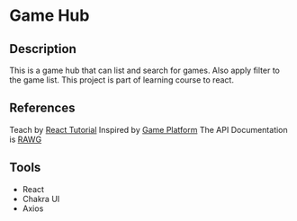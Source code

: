 # Game Hub

## Description

This is a game hub that can list and search for games. Also apply filter to the game list.
This project is part of learning course to react.

## References

Teach by [React Tutorial](https://reactjs.org/tutorial/tutorial.html)
Inspired by [Game Platform](https://rawg.io/)
The API Documentation is [RAWG](https://rawg.io/apidocs)

## Tools

- React
- Chakra UI
- Axios
